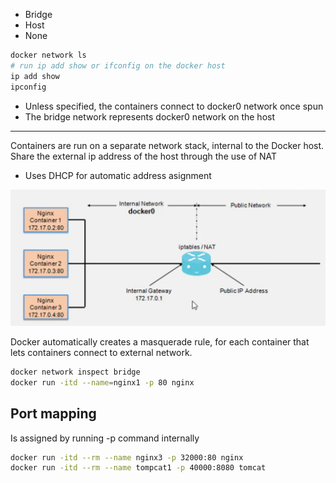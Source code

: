 * Bridge
* Host
* None

```bash
docker network ls
# run ip add show or ifconfig on the docker host
ip add show
ipconfig
```

* Unless specified,  the containers connect to docker0 network once spun
* The bridge network represents docker0 network on the host
___
Containers are run on a separate network stack, internal to the Docker host.
Share the external ip address of the host through the use of NAT
* Uses DHCP for automatic address asignment


 ![Networking](./Resources/DockerNetworking.png)
 
 
 
Docker automatically creates a masquerade rule, for each container that lets containers connect to external network.
```bash
docker network inspect bridge
docker run -itd --name=nginx1 -p 80 nginx
```

## Port mapping
Is assigned by running -p command internally
```bash
docker run -itd --rm --name nginx3 -p 32000:80 nginx
docker run -itd --rm --name tompcat1 -p 40000:8080 tomcat 

```